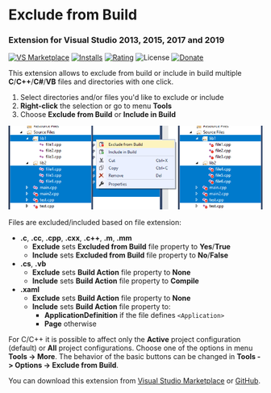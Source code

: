 # Exclude from Build
### Extension for Visual Studio 2013, 2015, 2017 and 2019

[![VS Marketplace](https://vsmarketplacebadge.apphb.com/version-short/AdamWulkiewicz.ExcludeFromBuild.svg)](https://marketplace.visualstudio.com/items?itemName=AdamWulkiewicz.ExcludeFromBuild)
[![Installs](https://vsmarketplacebadge.apphb.com/installs-short/AdamWulkiewicz.ExcludeFromBuild.svg)](https://marketplace.visualstudio.com/items?itemName=AdamWulkiewicz.ExcludeFromBuild)
[![Rating](https://vsmarketplacebadge.apphb.com/rating-short/AdamWulkiewicz.ExcludeFromBuild.svg)](https://marketplace.visualstudio.com/items?itemName=AdamWulkiewicz.ExcludeFromBuild)
![License](https://img.shields.io/github/license/awulkiew/exclude-from-build.svg)
[![Donate](https://img.shields.io/badge/Donate-_-yellow.svg)](https://awulkiew.github.io/donate)

This extension allows to exclude from build or include in build multiple **C**/**C++**/**C#**/**VB** files and directories with one click.

1. Select directories and/or files you'd like to exclude or include
2. **Right-click** the selection or go to menu **Tools**
3. Choose **Exclude from Build** or **Include in Build**

![Exclude From Build](images/preview.png)

Files are excluded/included based on file extension:
- **.c**, **.cc**, **.cpp**, **.cxx**, **.c++**, **.m**, **.mm**
  - **Exclude** sets **Excluded from Build** file property to **Yes**/**True**
  - **Include** sets **Excluded from Build** file property to **No**/**False**
- **.cs**, **.vb**
  - **Exclude** sets **Build Action** file property to **None**
  - **Include** sets **Build Action** file property to **Compile**
- **.xaml**
  - **Exclude** sets **Build Action** file property to **None**
  - **Include** sets **Build Action** file property to:
    - **ApplicationDefinition** if the file defines `<Application>`
    - **Page** otherwise

For C/C++ it is possible to affect only the **Active** project configuration (default) or **All** project configurations. Choose one of the options in menu **Tools -> More**.
The behavior of the basic buttons can be changed in **Tools -> Options -> Exclude from Build**.

You can download this extension from [Visual Studio Marketplace](https://marketplace.visualstudio.com/items?itemName=AdamWulkiewicz.ExcludeFromBuild) or [GitHub](https://github.com/awulkiew/exclude-from-build/releases).
